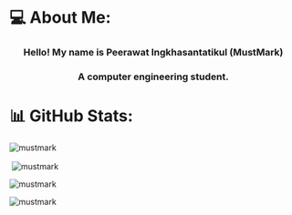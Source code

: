 # 💻 About Me:
<h3 align="center">Hello! My name is Peerawat Ingkhasantatikul (MustMark)</h3>
<h3 align="center">A computer engineering student.</h3>

# 📊 GitHub Stats:

<p><img align="center" src="https://github-readme-stats.vercel.app/api/top-langs?username=mustmark&show_icons=true&&locale=en&layout=compact&hide=Jupyter%20Notebook" alt="mustmark" /></p>

<p>&nbsp;<img align="center" src="https://github-readme-stats.vercel.app/api?username=mustmark&show_icons=true&locale=en" alt="mustmark" /></p>

<p><img align="center" src="https://github-readme-streak-stats.herokuapp.com/?user=mustmark" alt="mustmark" /></p>

<p align="left"> <img src="https://komarev.com/ghpvc/?username=mustmark&label=Profile%20views&color=ff9900&style=plastic" alt="mustmark" /> </p>
